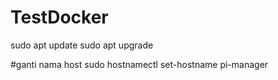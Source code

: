 # TestDocker

sudo apt update
sudo apt upgrade

#ganti nama host
sudo hostnamectl set-hostname pi-manager

